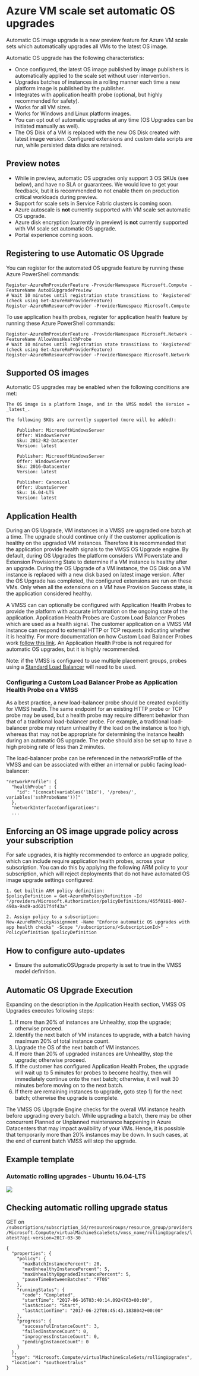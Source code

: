# Azure VM scale set automatic OS upgrades

Automatic OS image upgrade is a new preview feature for Azure VM scale sets which automatically upgrades all VMs to the latest OS image.

Automatic OS upgrade has the following characteristics:
- Once configured, the latest OS image published by image publishers is automatically applied to the scale set without user intervention.
- Upgrades batches of instances in a rolling manner each time a new platform image is published by the publisher.
- Integrates with application health probe (optional, but highly recommended for safety).
- Works for all VM sizes.
- Works for Windows and Linux platform images.
- You can opt out of automatic upgrades at any time (OS Upgrades can be initiated manually as well).
- The OS Disk of a VM is replaced with the new OS Disk created with latest image version. Configured extensions and custom data scripts are run, while persisted data disks are retained.


## Preview notes 
- While in preview, automatic OS upgrades only support 3 OS SKUs (see below), and have no SLA or guarantees. We would love to get your feedback, but it is recommended to not enable them on production critical workloads during preview.
- Support for scale sets in Service Fabric clusters is coming soon.
- Azure autoscale is __not__ currently supported with VM scale set automatic OS upgrade.
- Azure disk encryption (currently in preview) is __not__ currently supported with VM scale set automatic OS upgrade.
- Portal experience coming soon.

## Registering to use Automatic OS Upgrade
You can register for the automated OS upgrade feature by running these Azure PowerShell commands:

```
Register-AzureRmProviderFeature -ProviderNamespace Microsoft.Compute -FeatureName AutoOSUpgradePreview
# Wait 10 minutes until registration state transitions to 'Registered' (check using Get-AzureRmProviderFeature)
Register-AzureRmResourceProvider -ProviderNamespace Microsoft.Compute
```

To use application health probes, register for application health feature by running these Azure PowerShell commands:

```
Register-AzureRmProviderFeature -ProviderNamespace Microsoft.Network -FeatureName AllowVmssHealthProbe
# Wait 10 minutes until registration state transitions to 'Registered' (check using Get-AzureRmProviderFeature)
Register-AzureRmResourceProvider -ProviderNamespace Microsoft.Network
```

## Supported OS images
Automatic OS upgrades may be enabled when the following conditions are met:

	The OS image is a platform Image, and in the VMSS model the Version = _latest_.
    
    The following SKUs are currently supported (more will be added):
	
		Publisher: MicrosoftWindowsServer
		Offer: WindowsServer
		Sku: 2012-R2-Datacenter
		Version: latest
		
		Publisher: MicrosoftWindowsServer
		Offer: WindowsServer
		Sku: 2016-Datacenter
		Version: latest

		Publisher: Canonical
		Offer: UbuntuServer
		Sku: 16.04-LTS
		Version: latest


## Application Health

During an OS Upgrade, VM instances in a VMSS are upgraded one batch at a time. The upgrade should continue only if the customer application is healthy on the upgraded VM instances. Therefore it is recommended that the application provide health signals to the VMSS OS Upgrade engine. By default, during OS Upgrades the platform considers VM Powerstate and Extension Provisioning State to determine if a VM instance is healthy after an upgrade. During the OS Upgrade of a VM instance, the OS Disk on a VM instance is replaced with a new disk based on latest image version. After the OS Upgrade has completed, the configured extensions are run on these VMs. Only when all the extensions on a VM have Provision Success state, is the application considered healthy. 

A VMSS can can optionally be configured with Application Health Probes to provide the platform with accurate information on the ongoing state of the application. Application Health Probes are Custom Load Balancer Probes which are used as a health signal. The customer application on a VMSS VM instance can respond to external HTTP or TCP requests indicating whether it is healthy. For more documentation on how Custom Load Balancer Probes work <a href='https://docs.microsoft.com/en-us/azure/load-balancer/load-balancer-custom-probe-overview'>follow this link</a>. An Application Health Probe is not required for automatic OS upgrades, but it is highly recommended.

Note: if the VMSS is configured to use multiple placement groups, probes using a <a href='https://docs.microsoft.com/en-us/azure/load-balancer/load-balancer-standard-overview'>Standard Load Balancer</a> will need to be used.

### Configuring a Custom Load Balancer Probe as Application Health Probe on a VMSS


As a best practice, a new load-balancer probe should be created explicitly for VMSS health. The same endpoint for an existing HTTP probe or TCP probe may be used, but a health probe may require different behavior than that of a traditional load-balancer probe. For example, a traditional load-balancer probe may return unhealthy if the load on the instance is too high, whereas that may not be appropriate for determining the instance health during an automatic OS upgrade. The probe should also be set up to have a high probing rate of less than 2 minutes.

The load-balancer probe can be referenced in the networkProfile of the VMSS and can be associated with either an internal or public facing load-balancer:
```
"networkProfile": {
  "healthProbe" : {
    "id": "[concat(variables('lbId'), '/probes/', variables('sshProbeName'))]"
  },
  "networkInterfaceConfigurations":
  ...
```

## Enforcing an OS image upgrade policy across your subscription
For safe upgrades, it is highly recommended to enforce an upgrade policy, which can include require application health probes, across your subscription. You can do this by applying the following ARM policy to your subscription, which will reject deployments that do not have automated OS image upgrade settings configured:
```
1. Get builtin ARM policy definition: 
$policyDefinition = Get-AzureRmPolicyDefinition -Id "/providers/Microsoft.Authorization/policyDefinitions/465f0161-0087-490a-9ad9-ad6217f4f43a"

2. Assign policy to a subscription: 
New-AzureRmPolicyAssignment -Name "Enforce automatic OS upgrades with app health checks" -Scope "/subscriptions/<SubscriptionId>" -PolicyDefinition $policyDefinition

```

## How to configure auto-updates

- Ensure the automaticOSUpgrade property is set to true in the VMSS model definition. 

## Automatic OS Upgrade Execution

Expanding on the description in the Application Health section, VMSS OS Upgrades executes following steps:

1) If more than 20% of instances are Unhealthy, stop the upgrade; otherwise proceed.
2) Identify the next batch of VM instances to upgrade, with a batch having maximum 20% of total instance count.
3) Upgrade the OS of the next batch of VM instances.
4) If more than 20% of upgraded instances are Unhealthy, stop the upgrade; otherwise proceed.
5) If the customer has configured Application Health Probes, the upgrade will wait up to 5 minutes for probes to become healthy, then will immediately continue onto the next batch; otherwise, it will wait 30 minutes before moving on to the next batch.
6) If there are remaining instances to upgrade, goto step 1) for the next batch; otherwise the upgrade is complete.

The VMSS OS Upgrade Engine checks for the overall VM instance health before upgrading every batch. While upgrading a batch, there may be other concurrent Planned or Unplanned maintenance happening in Azure Datacenters that may impact availbility of your VMs. Hence, it is possible that temporarily more than 20% instances may be down. In such cases, at the end of current batch VMSS will stop the upgrade.

## Example template

### Automatic rolling upgrades - Ubuntu 16.04-LTS

<a href="https://portal.azure.com/#create/Microsoft.Template/uri/https%3A%2F%2Fraw.githubusercontent.com%2FAzure%2Fvm-scale-sets%2Fmaster%2Fpreview%2Fupgrade%2Fautoupdate.json" target="_blank">
    <img src="http://azuredeploy.net/deploybutton.png"/>
</a>

## Checking automatic rolling upgrade status

GET on `/subscriptions/subscription_id/resourceGroups/resource_group/providers/Microsoft.Compute/virtualMachineScaleSets/vmss_name/rollingUpgrades/latest?api-version=2017-03-30`

```
{
  "properties": {
    "policy": {
      "maxBatchInstancePercent": 20,
      "maxUnhealthyInstancePercent": 5,
      "maxUnhealthyUpgradedInstancePercent": 5,
      "pauseTimeBetweenBatches": "PT0S"
    },
    "runningStatus": {
      "code": "Completed",
      "startTime": "2017-06-16T03:40:14.0924763+00:00",
      "lastAction": "Start",
      "lastActionTime": "2017-06-22T08:45:43.1838042+00:00"
    },
    "progress": {
      "successfulInstanceCount": 3,
      "failedInstanceCount": 0,
      "inprogressInstanceCount": 0,
      "pendingInstanceCount": 0
    }
  },
  "type": "Microsoft.Compute/virtualMachineScaleSets/rollingUpgrades",
  "location": "southcentralus"
}
```
